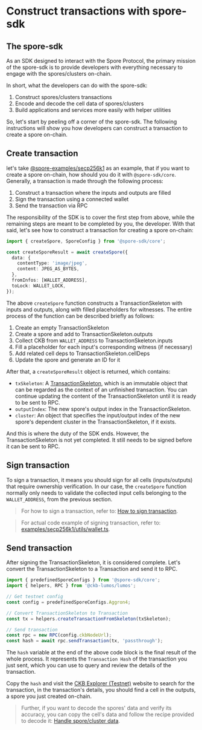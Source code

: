 
# Construct transactions with spore-sdk

## The spore-sdk

As an SDK designed to interact with the Spore Protocol, the primary mission of the spore-sdk is to provide developers with everything necessary to engage with the spores/clusters on-chain. 

In short, what the developers can do with the spore-sdk:

1. Construct spores/clusters transactions
2. Encode and decode the cell data of spores/clusters
3. Build applications and services more easily with helper utilities

So, let's start by peeling off a corner of the spore-sdk. The following instructions will show you how developers can construct a transaction to create a spore on-chain.

## Create transaction

let's take [@spore-examples/secp256k1](../../examples/secp256k1/apis/createSpore.ts) as an example, that if you want to create a spore on-chain, how should you do it with `@spore-sdk/core`. Generally, a transaction is made through the following process:

1. Construct a transaction where the inputs and outputs are filled
2. Sign the transaction using a connected wallet
3. Send the transaction via RPC

The responsibility of the SDK is to cover the first step from above, while the remaining steps are meant to be completed by you, the developer. With that said, let's see how to construct a transaction for creating a spore on-chain:

```typescript
import { createSpore, SporeConfig } from '@spore-sdk/core';

const createSporeResult = await createSpore({
  data: {
    contentType: 'image/jpeg',
    content: JPEG_AS_BYTES,
  },
  fromInfos: [WALLET_ADDRESS],
  toLock: WALLET_LOCK,
});
```

The above `createSpore` function constructs a TransactionSkeleton with inputs and outputs, along with filled placeholders for witnesses. The entire process of the function can be described briefly as follows:

1. Create an empty TransactionSkeleton
2. Create a spore and add to TransactionSkeleton.outputs
3. Collect CKB from `WALLET_ADDRESS` to TransactionSkeleton.inputs
4. Fill a placeholder for each input's corresponding witness (if necessary)
5. Add related cell deps to TransactionSkeleton.cellDeps
6. Update the spore and generate an ID for it

After that, a `createSporeResult` object is returned, which contains:

- `txSkeleton`: A [TransactionSkeleton](https://github.com/ckb-js/lumos/blob/develop/packages/helpers/src/index.ts#L314-L339), which is an immutable object that can be regarded as the context of an unfinished transaction. You can continue updating the content of the TransactionSkeleton until it is ready to be sent to RPC.
- `outputIndex`: The new spore's output index in the TransactionSkeleton.
- `cluster`: An object that specifies the input/output index of the new spore's dependent cluster in the TransactionSkeleton, if it exists.

And this is where the duty of the SDK ends. However, the TransactionSkeleton is not yet completed. It still needs to be signed before it can be sent to RPC.

## Sign transaction

To sign a transaction, it means you should sign for all cells (inputs/outputs) that require ownership verification. In our case, the `createSpore` function normally only needs to validate the collected input cells belonging to the `WALLET_ADDRESS`, from the previous section.

> For how to sign a transaction, refer to: [How to sign transaction](https://github.com/nervosnetwork/ckb-system-scripts/wiki/How-to-sign-transaction).

> For actual code example of signing transaction, refer to: [examples/secp256k1/utils/wallet.ts](../../examples/secp256k1/utils/wallet.ts).

## Send transaction

After signing the TransactionSkeleton, it is considered complete.
Let's convert the TransactionSkeleton to a Transaction and send it to RPC.

```typescript
import { predefinedSporeConfigs } from '@spore-sdk/core';
import { helpers, RPC } from '@ckb-lumos/lumos';

// Get testnet config
const config = predefinedSporeConfigs.Aggron4;

// Convert TransactionSkeleton to Transaction
const tx = helpers.createTransactionFromSkeleton(txSkeleton);

// Send transaction
const rpc = new RPC(config.ckbNodeUrl);
const hash = await rpc.sendTransaction(tx, 'passthrough');
```

The `hash` variable at the end of the above code block is the final result of the whole process. It represents the `Transaction Hash` of the transaction you just sent, which you can use to query and review the details of the transaction. 

Copy the `hash` and visit the [CKB Explorer (Testnet)](https://pudge.explorer.nervos.org/) website to search for the transaction, in the transaction's details, you should find a cell in the outputs, a spore you just created on-chain. 

> Further, if you want to decode the spores' data and verify its accuracy, you can copy the cell's data and follow the recipe provided to decode it: [Handle spore/cluster data](./handle-cell-data.md).
